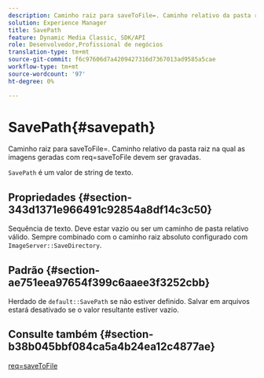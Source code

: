```yaml
---
description: Caminho raiz para saveToFile=. Caminho relativo da pasta raiz na qual as imagens geradas com req=saveToFile devem ser gravadas.
solution: Experience Manager
title: SavePath
feature: Dynamic Media Classic, SDK/API
role: Desenvolvedor,Profissional de negócios
translation-type: tm+mt
source-git-commit: f6c97606d7a4209427316d7367013ad9585a5cae
workflow-type: tm+mt
source-wordcount: '97'
ht-degree: 0%

---
```



# SavePath{#savepath}

Caminho raiz para saveToFile=. Caminho relativo da pasta raiz na qual as imagens geradas com req=saveToFile devem ser gravadas.

`SavePath` é um valor de string de texto.

## Propriedades {#section-343d1371e966491c92854a8df14c3c50}

Sequência de texto. Deve estar vazio ou ser um caminho de pasta relativo válido. Sempre combinado com o caminho raiz absoluto configurado com `ImageServer::SaveDirectory`.

## Padrão {#section-ae751eea97654f399c6aaee3f3252cbb}

Herdado de `default::SavePath` se não estiver definido. Salvar em arquivos estará desativado se o valor resultante estiver vazio.

## Consulte também {#section-b38b045bbf084ca5a4b24ea12c4877ae}

[req=saveToFile](../../../../../is-api/http-ref/image-serving-api-ref/c-http-protocol-reference/c-command-reference/r-req/r-req.md#reference-907cdb4a97034db7ad94695f25552e76)
